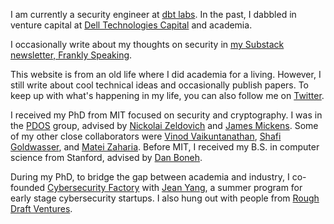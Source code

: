 I am currently a security engineer at [dbt labs](https://www.getdbt.com/). In the past, I dabbled in venture capital at 
[Dell Technologies Capital](https://www.delltechnologies.com/en-us/capital/ventures.htm) and academia.

I occasionally write about my thoughts on security in [my Substack newsletter, Frankly Speaking](https://franklyspeaking.substack.com).

This website is from an old life where I did academia for a living.
However, I still write about cool technical ideas and occasionally publish
papers. To keep up with what's happening in my life,
you can also follow me on [Twitter](https://twitter.com/ffwang2).

I received my PhD from MIT focused on security and cryptography. I was in the 
[PDOS](https://pdos.csail.mit.edu/) group, 
advised by [Nickolai Zeldovich](https://people.csail.mit.edu/nickolai/) 
and [James Mickens](https://mickens.seas.harvard.edu).
Some of my other close collaborators were
[Vinod Vaikuntanathan](https://people.csail.mit.edu/vinodv/),
[Shafi Goldwasser](http://people.csail.mit.edu/shafi/),
and [Matei Zaharia](https://cs.stanford.edu/~matei/).
Before MIT, I received my B.S. in computer science from Stanford,
advised by [Dan Boneh](http://crypto.stanford.edu/~dabo/).

During my PhD, to bridge the gap between academia and industry,
I co-founded [Cybersecurity Factory](https://cybersecurityfactory.com) with
[Jean Yang](http://jeanyang.com), a summer program for early stage cybersecurity
startups. I also hung out with people from [Rough Draft Ventures](http://roughdraft.vc).
